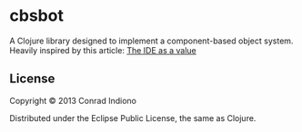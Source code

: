 # cbsbot

A Clojure library designed to implement a component-based object system.
Heavily inspired by this article: [The IDE as a value](http://www.chris-granger.com/2013/01/24/the-ide-as-data/)

## License

Copyright © 2013 Conrad Indiono

Distributed under the Eclipse Public License, the same as Clojure.
